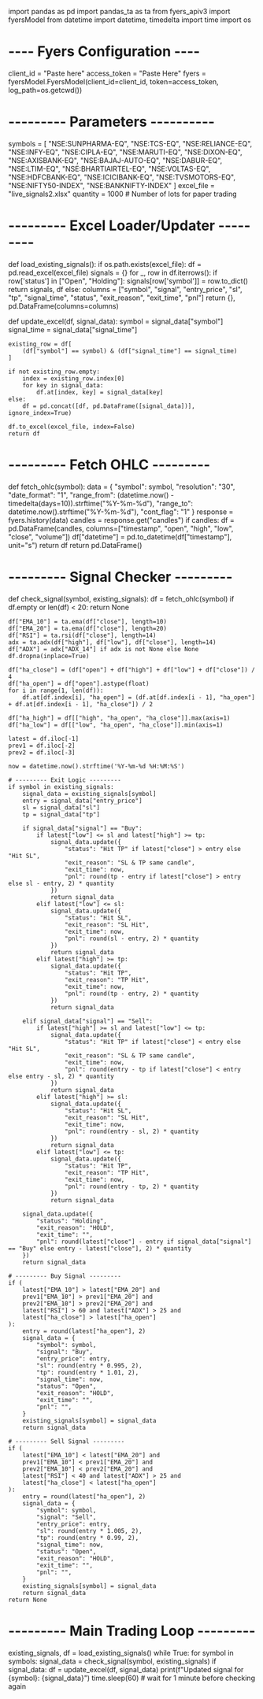 import pandas as pd
import pandas_ta as ta
from fyers_apiv3 import fyersModel
from datetime import datetime, timedelta
import time
import os

# ---- Fyers Configuration ----
client_id = "Paste here"
access_token = "Paste Here"
fyers = fyersModel.FyersModel(client_id=client_id, token=access_token, log_path=os.getcwd())

# --------- Parameters ----------
symbols = [
    "NSE:SUNPHARMA-EQ", "NSE:TCS-EQ", "NSE:RELIANCE-EQ", "NSE:INFY-EQ", "NSE:CIPLA-EQ",
    "NSE:MARUTI-EQ", "NSE:DIXON-EQ", "NSE:AXISBANK-EQ", "NSE:BAJAJ-AUTO-EQ", "NSE:DABUR-EQ",
    "NSE:LTIM-EQ", "NSE:BHARTIAIRTEL-EQ", "NSE:VOLTAS-EQ", "NSE:HDFCBANK-EQ",
    "NSE:ICICIBANK-EQ", "NSE:TVSMOTORS-EQ", "NSE:NIFTY50-INDEX", "NSE:BANKNIFTY-INDEX"
]
excel_file = "live_signals2.xlsx"
quantity = 1000  # Number of lots for paper trading

# --------- Excel Loader/Updater ---------
def load_existing_signals():
    if os.path.exists(excel_file):
        df = pd.read_excel(excel_file)
        signals = {}
        for _, row in df.iterrows():
            if row['status'] in ["Open", "Holding"]:
                signals[row['symbol']] = row.to_dict()
        return signals, df
    else:
        columns = ["symbol", "signal", "entry_price", "sl", "tp", "signal_time",
                   "status", "exit_reason", "exit_time", "pnl"]
        return {}, pd.DataFrame(columns=columns)

def update_excel(df, signal_data):
    symbol = signal_data["symbol"]
    signal_time = signal_data["signal_time"]

    existing_row = df[
        (df["symbol"] == symbol) & (df["signal_time"] == signal_time)
    ]

    if not existing_row.empty:
        index = existing_row.index[0]
        for key in signal_data:
            df.at[index, key] = signal_data[key]
    else:
        df = pd.concat([df, pd.DataFrame([signal_data])], ignore_index=True)

    df.to_excel(excel_file, index=False)
    return df

# --------- Fetch OHLC ---------
def fetch_ohlc(symbol):
    data = {
        "symbol": symbol,
        "resolution": "30",
        "date_format": "1",
        "range_from": (datetime.now() - timedelta(days=10)).strftime("%Y-%m-%d"),
        "range_to": datetime.now().strftime("%Y-%m-%d"),
        "cont_flag": "1"
    }
    response = fyers.history(data)
    candles = response.get("candles")
    if candles:
        df = pd.DataFrame(candles, columns=["timestamp", "open", "high", "low", "close", "volume"])
        df["datetime"] = pd.to_datetime(df["timestamp"], unit="s")
        return df
    return pd.DataFrame()

# --------- Signal Checker ---------
def check_signal(symbol, existing_signals):
    df = fetch_ohlc(symbol)
    if df.empty or len(df) < 20:
        return None

    df["EMA_10"] = ta.ema(df["close"], length=10)
    df["EMA_20"] = ta.ema(df["close"], length=20)
    df["RSI"] = ta.rsi(df["close"], length=14)
    adx = ta.adx(df["high"], df["low"], df["close"], length=14)
    df["ADX"] = adx["ADX_14"] if adx is not None else None
    df.dropna(inplace=True)

    df["ha_close"] = (df["open"] + df["high"] + df["low"] + df["close"]) / 4
    df["ha_open"] = df["open"].astype(float)
    for i in range(1, len(df)):
        df.at[df.index[i], "ha_open"] = (df.at[df.index[i - 1], "ha_open"] + df.at[df.index[i - 1], "ha_close"]) / 2

    df["ha_high"] = df[["high", "ha_open", "ha_close"]].max(axis=1)
    df["ha_low"] = df[["low", "ha_open", "ha_close"]].min(axis=1)

    latest = df.iloc[-1]
    prev1 = df.iloc[-2]
    prev2 = df.iloc[-3]

    now = datetime.now().strftime('%Y-%m-%d %H:%M:%S')

    # --------- Exit Logic ---------
    if symbol in existing_signals:
        signal_data = existing_signals[symbol]
        entry = signal_data["entry_price"]
        sl = signal_data["sl"]
        tp = signal_data["tp"]

        if signal_data["signal"] == "Buy":
            if latest["low"] <= sl and latest["high"] >= tp:
                signal_data.update({
                    "status": "Hit TP" if latest["close"] > entry else "Hit SL",
                    "exit_reason": "SL & TP same candle",
                    "exit_time": now,
                    "pnl": round(tp - entry if latest["close"] > entry else sl - entry, 2) * quantity
                })
                return signal_data
            elif latest["low"] <= sl:
                signal_data.update({
                    "status": "Hit SL",
                    "exit_reason": "SL Hit",
                    "exit_time": now,
                    "pnl": round(sl - entry, 2) * quantity
                })
                return signal_data
            elif latest["high"] >= tp:
                signal_data.update({
                    "status": "Hit TP",
                    "exit_reason": "TP Hit",
                    "exit_time": now,
                    "pnl": round(tp - entry, 2) * quantity
                })
                return signal_data

        elif signal_data["signal"] == "Sell":
            if latest["high"] >= sl and latest["low"] <= tp:
                signal_data.update({
                    "status": "Hit TP" if latest["close"] < entry else "Hit SL",
                    "exit_reason": "SL & TP same candle",
                    "exit_time": now,
                    "pnl": round(entry - tp if latest["close"] < entry else entry - sl, 2) * quantity
                })
                return signal_data
            elif latest["high"] >= sl:
                signal_data.update({
                    "status": "Hit SL",
                    "exit_reason": "SL Hit",
                    "exit_time": now,
                    "pnl": round(entry - sl, 2) * quantity
                })
                return signal_data
            elif latest["low"] <= tp:
                signal_data.update({
                    "status": "Hit TP",
                    "exit_reason": "TP Hit",
                    "exit_time": now,
                    "pnl": round(entry - tp, 2) * quantity
                })
                return signal_data

        signal_data.update({
            "status": "Holding",
            "exit_reason": "HOLD",
            "exit_time": "",
            "pnl": round(latest["close"] - entry if signal_data["signal"] == "Buy" else entry - latest["close"], 2) * quantity
        })
        return signal_data

    # --------- Buy Signal ---------
    if (
        latest["EMA_10"] > latest["EMA_20"] and
        prev1["EMA_10"] > prev1["EMA_20"] and
        prev2["EMA_10"] > prev2["EMA_20"] and
        latest["RSI"] > 60 and latest["ADX"] > 25 and
        latest["ha_close"] > latest["ha_open"]
    ):
        entry = round(latest["ha_open"], 2)
        signal_data = {
            "symbol": symbol,
            "signal": "Buy",
            "entry_price": entry,
            "sl": round(entry * 0.995, 2),
            "tp": round(entry * 1.01, 2),
            "signal_time": now,
            "status": "Open",
            "exit_reason": "HOLD",
            "exit_time": "",
            "pnl": "",
        }
        existing_signals[symbol] = signal_data
        return signal_data

    # --------- Sell Signal ---------
    if (
        latest["EMA_10"] < latest["EMA_20"] and
        prev1["EMA_10"] < prev1["EMA_20"] and
        prev2["EMA_10"] < prev2["EMA_20"] and
        latest["RSI"] < 40 and latest["ADX"] > 25 and
        latest["ha_close"] < latest["ha_open"]
    ):
        entry = round(latest["ha_open"], 2)
        signal_data = {
            "symbol": symbol,
            "signal": "Sell",
            "entry_price": entry,
            "sl": round(entry * 1.005, 2),
            "tp": round(entry * 0.99, 2),
            "signal_time": now,
            "status": "Open",
            "exit_reason": "HOLD",
            "exit_time": "",
            "pnl": "",
        }
        existing_signals[symbol] = signal_data
        return signal_data
    return None

# --------- Main Trading Loop ---------
existing_signals, df = load_existing_signals()
while True:
    for symbol in symbols:
        signal_data = check_signal(symbol, existing_signals)
        if signal_data:
            df = update_excel(df, signal_data)
            print(f"Updated signal for {symbol}: {signal_data}")
    time.sleep(60)  # wait for 1 minute before checking again
